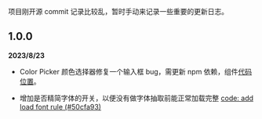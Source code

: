 项目刚开源 commit 记录比较乱，暂时手动来记录一些重要的更新日志。

## 1.0.0

**2023/8/23**

- Color Picker 颜色选择器修复一个输入框 bug，需更新 npm 依赖，组件[代码位置](https://github.com/palxiao/poster-design/blob/main/src/components/modules/settings/colorSelect.vue)。

- 增加是否精简字体的开关，以便没有做字体抽取前能正常加载完整 [code: add load font rule (#50cfa93)](https://github.com/palxiao/poster-design/commit/50cfa93d190bc97d7011769debf514471e3ee008)
